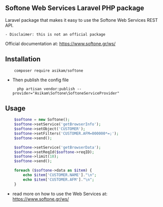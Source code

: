 ## Softone Web Services Laravel PHP package

Laravel package that makes it easy to use the Softone Web Services REST API.

    - Disclaimer: this is not an official package     

Official documentation at: https://www.softone.gr/ws/

## Installation

        composer require asikam/softone

- Then publish the config file

        php artisan vendor:publish --provider="Asikam\Softone\SoftoneServiceProvider"

## Usage

```php 
    $softone = new Softone();
    $softone->setService('getBrowserInfo');
    $softone->setObject('CUSTOMER');
    $softone->setFilters('CUSTOMER.AFM=000000*=;');
    $softone->send();
    
    $softone->setService('getBrowserData');
    $softone->setReqId($softone->reqID);
    $softone->limit(10);
    $softone->send();
    
    foreach ($softone->data as $item) {
        echo $item['CUSTOMER.NAME']."\n";
        echo $item['CUSTOMER.AFM']."\n";
    }
```

- read more on how to use the Web Services at: https://www.softone.gr/ws/
